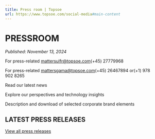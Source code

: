 ```yaml
---
title: Press room | Topsoe
url: https://www.topsoe.com/social-media#main-content
---
```


# PRESSROOM

*Published: November 13, 2024*

For press-related mattersulfr@topsoe.com(+45) 27779968

For press-related mattersgama@topsoe.com(+45) 26467894 or(+1) 978 902 8265

Read our latest news

Explore our perspectives and technology insights

Description and download of selected corporate brand elements

## LATEST PRESS RELEASES

[View all press releases](/press-releases)